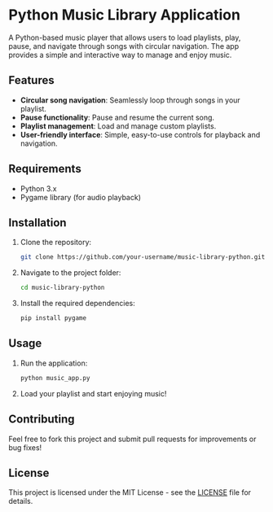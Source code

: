 # Python Music Library Application

A Python-based music player that allows users to load playlists, play, pause, and navigate through songs with circular navigation. The app provides a simple and interactive way to manage and enjoy music.

## Features

- **Circular song navigation**: Seamlessly loop through songs in your playlist.
- **Pause functionality**: Pause and resume the current song.
- **Playlist management**: Load and manage custom playlists.
- **User-friendly interface**: Simple, easy-to-use controls for playback and navigation.

## Requirements

- Python 3.x
- Pygame library (for audio playback)

## Installation

1. Clone the repository:
    ```bash
    git clone https://github.com/your-username/music-library-python.git
    ```
2. Navigate to the project folder:
    ```bash
    cd music-library-python
    ```
3. Install the required dependencies:
    ```bash
    pip install pygame
    ```

## Usage

1. Run the application:
    ```bash
    python music_app.py
    ```
2. Load your playlist and start enjoying music!

## Contributing

Feel free to fork this project and submit pull requests for improvements or bug fixes!

## License

This project is licensed under the MIT License - see the [LICENSE](LICENSE) file for details.
